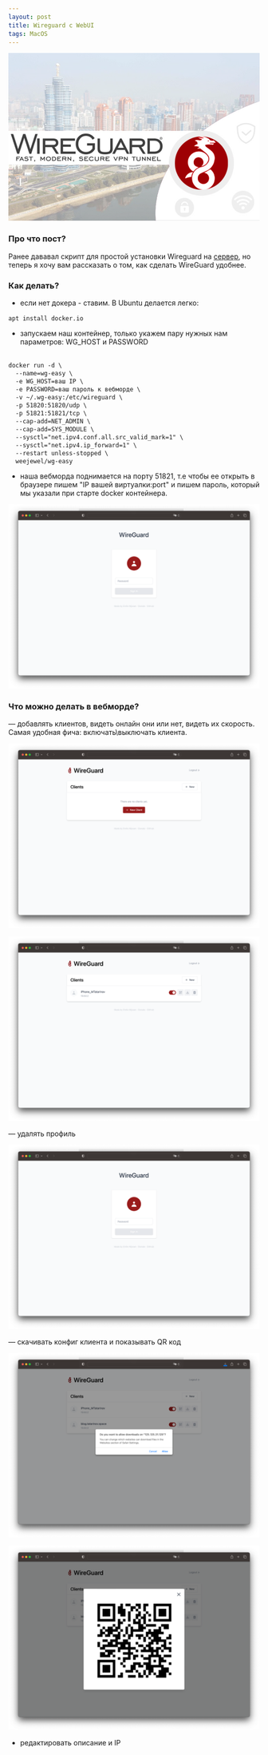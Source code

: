 ```yaml
---
layout: post
title: Wireguard c WebUI
tags: MacOS
---
```

![](https://raw.githubusercontent.com/tatarinovms/tatarinovms.github.io/master/images/posts/WireGuard/logo2.png)

### Про что пост?

Ранее дававал скрипт для простой установки Wireguard на [сервер](https://blog.tatarinov.space/wireguardVPNScript/), но теперь я хочу вам рассказать о том, как сделать WireGuard удобнее. 

### Как делать? 

- eсли нет докера - ставим. В Ubuntu делается легко:

```
apt install docker.io
```

- запускаем наш контейнер, только укажем пару нужных нам параметров: WG_HOST и PASSWORD

```

docker run -d \
  --name=wg-easy \
  -e WG_HOST=ваш IP \
  -e PASSWORD=ваш пароль к вебморде \
  -v ~/.wg-easy:/etc/wireguard \
  -p 51820:51820/udp \
  -p 51821:51821/tcp \
  --cap-add=NET_ADMIN \
  --cap-add=SYS_MODULE \
  --sysctl="net.ipv4.conf.all.src_valid_mark=1" \
  --sysctl="net.ipv4.ip_forward=1" \
  --restart unless-stopped \
  weejewel/wg-easy

```

- наша вебморда поднимается на порту 51821, т.е чтобы ее открыть в браузере пишем "IP вашей виртуалки:port" и пишем пароль, который мы указали при старте docker контейнера.

![](https://raw.githubusercontent.com/tatarinovms/tatarinovms.github.io/master/images/posts/WireGuard/1.png)

### Что можно делать в вебморде?

— добавлять клиентов, видеть онлайн они или нет, видеть их скорость. Самая удобная фича: включать\выключать клиента.

![](https://raw.githubusercontent.com/tatarinovms/tatarinovms.github.io/master/images/posts/WireGuard/2.png)

![](https://raw.githubusercontent.com/tatarinovms/tatarinovms.github.io/master/images/posts/WireGuard/3.png) 

— удалять профиль

![](https://raw.githubusercontent.com/tatarinovms/tatarinovms.github.io/master/images/posts/WireGuard/1.png)

— скачивать конфиг клиента и показывать QR код

![](https://raw.githubusercontent.com/tatarinovms/tatarinovms.github.io/master/images/posts/WireGuard/5.png)

![](https://raw.githubusercontent.com/tatarinovms/tatarinovms.github.io/master/images/posts/WireGuard/6.png)

- редактировать описание и IP 

